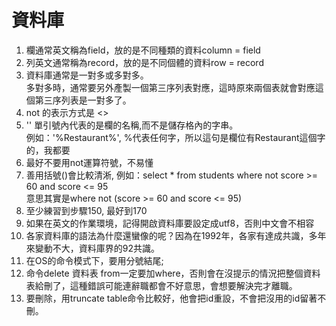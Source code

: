 # 資料庫
1. 欄通常英文稱為field，放的是不同種類的資料column = field
2. 列英文通常稱為record，放的是不同個體的資料row = record
3. 資料庫通常是一對多或多對多。  
多對多時，通常要另外產製一個第三序列表對應，這時原來兩個表就會對應這個第三序列表是一對多了。  
4. not 的表示方式是 \<>
5. '' 單引號內代表的是欄的名稱,而不是儲存格內的字串。  
例如：'%Restaurant%', %代表任何字，所以這句是欄位有Restaurant這個字的，我都要
6. 最好不要用not運算符號，不易懂
7. 善用括號()會比較清淅, 例如：select * from students where not score >= 60 and score <= 95  
意思其實是where not (score >= 60 and score \<= 95)  
8. 至少練習到步驟150, 最好到170
9. 如果在英文的作業環境，記得開啟資料庫要設定成utf8，否則中文會不相容
10. 各家資料庫的語法為什麼還蠻像的呢？因為在1992年，各家有達成共識，多年來變動不大，資料庫界的92共識。
11. 在OS的命令模式下，要用分號結尾;
12. 命令delete 資料表 from一定要加where，否則會在沒提示的情況把整個資料表給刪了，這種錯誤可能連辭職都會不好意思，會想要解決完才離職。
13. 要刪除，用truncate table命令比較好，他會把id重設，不會把沒用的id留著不刪。
